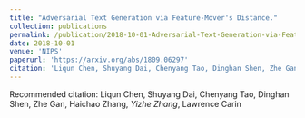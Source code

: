 ```yaml
---
title: "Adversarial Text Generation via Feature-Mover's Distance."
collection: publications
permalink: /publication/2018-10-01-Adversarial-Text-Generation-via-Feature-Mover's-Distance
date: 2018-10-01
venue: 'NIPS'
paperurl: 'https://arxiv.org/abs/1809.06297'
citation: 'Liqun Chen, Shuyang Dai, Chenyang Tao, Dinghan Shen, Zhe Gan, Haichao Zhang, <b>Yizhe Zhang</b>, Lawrence Carin'
---
```

Recommended citation: Liqun Chen, Shuyang Dai, Chenyang Tao, Dinghan Shen, Zhe Gan, Haichao Zhang, *Yizhe Zhang*, Lawrence Carin